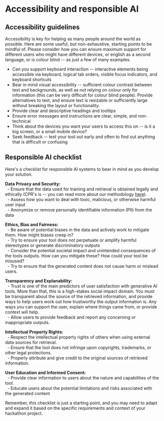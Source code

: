 # Accessibility and responsible AI

## Accessibility guidelines

Accessibility is key for helping as many people around the world as possible. Here are some useful, but non-exhaustive, starting points to be mindful of. Please consider how you can ensure maximum support for different users who might have different devices, or english as a second language, or is colour blind -- as just a few of many examples.

- Can you support keyboard interaction -- interactive elements being accessible via keyboard, logical tab orders, visible focus indicators, and keyboard shortcuts
- Bear in mind visual accessibility -- sufficient colour contrast between text and backgrounds, as well as not relying on colour only for information (this can be very difficult for colour blind people). Provide alternatives to text, and ensure text is resizable or sufficiently large without breaking the layout or functionality.
- Provide clear and descriptive headings and tooltips
- Ensure error messages and instructions are clear, simple, and non-technical
- Think about the devices you want your users to access this on -- is it a big screen, or a small mobile device?
- Seek feedback -- test your tool out early and often to find out anything that is difficult or confusing

## Responsible AI checklist

Here's a checklist for responsible AI systems to bear in mind as you develop your solution.

**Data Privacy and Security:**  
  - Ensure that the data used for training and retrieval is obtained legally and ethically (CPR's is -- you can read more about our methodology [here](https://github.com/climatepolicyradar/methodology)).  
  - Assess how you want to deal with toxic, malicious, or otherwise harmful user input  
  - Anonymize or remove personally identifiable information (PII) from the data

**Ethics, Bias and Fairness:**  
  - Be aware of potential biases in the data and actively work to mitigate them. How might biases creep in?   
  - Try to ensure your tool does not perpetuate or amplify harmful stereotypes or generate discriminatory outputs  
  - Consider the potential societal impact and unintended consequences of the tools outputs. How can you mitigate these? How could your tool be misused?  
  - Try to ensure that the generated content does not cause harm or mislead users.

**Transparency and Explanability:**  
  - Trust is one of the main predictors of user satisfaction with generative AI tools. More than that, this is a high-stakes social impact domain. You must be transparent about the source of the retrieved information, and provide ways to help users work out how trustworthy the output information is. Any ways you can support the user, explain where things came from, or provide context will help.  
  - Allow users to provide feedback and report any concerning or inappropriate outputs.

**Intellectual Property Rights:**  
  - Respect the intellectual property rights of others when using external data sources for retrieval.  
  - Ensure that the tool does not infringe upon copyrights, trademarks, or other legal protections.  
  - Properly attribute and give credit to the original sources of retrieved information.

**User Education and Informed Consent:**  
  - Provide clear information to users about the nature and capabilities of the tool.  
  - Educate users about the potential limitations and risks associated with the generated content

Remember, this checklist is just a starting point, and you may need to adapt and expand it based on the specific requirements and context of your hackathon project.
